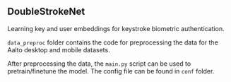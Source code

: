 ## DoubleStrokeNet

Learning key and user embeddings for keystroke biometric authentication.

`data_preproc` folder contains the code for preprocessing the data for the Aalto desktop and mobile datasets.

After preprocessing the data, the `main.py` script can be used to pretrain/finetune the model. The config file can be found in `conf` folder.
